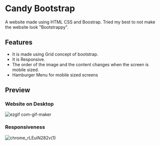 
# Candy Bootstrap
A website made using HTML CSS and Boostrap. Tried my best to not make the website look "Bootstrappy".

## Features

- It is made using Grid concept of bootstrap.
- It is Responsive.
- The order of the image and the content changes when the screen is mobile sized.
- Hamburger Menu for mobile sized screens
## Preview

### Website on Desktop
![ezgif com-gif-maker](https://user-images.githubusercontent.com/72181828/198637528-eb03020c-d970-4154-a334-0b732087c879.gif)


### Responsiveness
![chrome_rLEuiN282v(1)](https://user-images.githubusercontent.com/72181828/198631671-68cae76c-f8f3-4eca-a8f0-526e6ea56122.gif)
